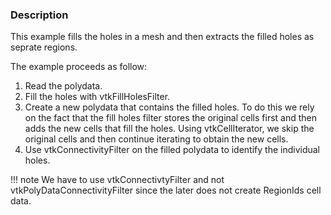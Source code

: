 ### Description

This example fills the holes in a mesh and then extracts the filled holes as seprate regions.

The example proceeds as follow:

1. Read the polydata.
2. Fill the holes with vtkFillHolesFilter.
3. Create a new polydata that contains the filled holes. To do this we rely on the fact that the fill holes filter stores the original cells first and then adds the new cells that fill the holes.  Using vtkCellIterator, we skip the original cells and then continue iterating to obtain the new cells.
4. Use vtkConnectivityFilter on the filled polydata to identify the individual holes.

!!! note
    We have to use vtkConnectivtyFilter and not vtkPolyDataConnectivityFilter since the later does not create RegionIds cell data.
